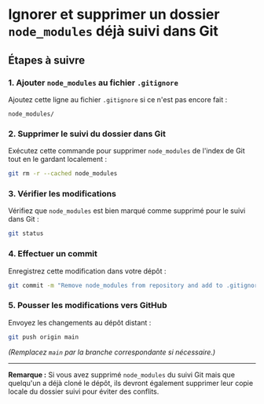 
# Ignorer et supprimer un dossier `node_modules` déjà suivi dans Git

## Étapes à suivre

### 1. Ajouter `node_modules` au fichier `.gitignore`
Ajoutez cette ligne au fichier `.gitignore` si ce n'est pas encore fait :
```plaintext
node_modules/
```

### 2. Supprimer le suivi du dossier dans Git
Exécutez cette commande pour supprimer `node_modules` de l'index de Git tout en le gardant localement :
```bash
git rm -r --cached node_modules
```

### 3. Vérifier les modifications
Vérifiez que `node_modules` est bien marqué comme supprimé pour le suivi dans Git :
```bash
git status
```

### 4. Effectuer un commit
Enregistrez cette modification dans votre dépôt :
```bash
git commit -m "Remove node_modules from repository and add to .gitignore"
```

### 5. Pousser les modifications vers GitHub
Envoyez les changements au dépôt distant :
```bash
git push origin main
```
*(Remplacez `main` par la branche correspondante si nécessaire.)*

---

**Remarque :** Si vous avez supprimé `node_modules` du suivi Git mais que quelqu'un a déjà cloné le dépôt, ils devront également supprimer leur copie locale du dossier suivi pour éviter des conflits.
